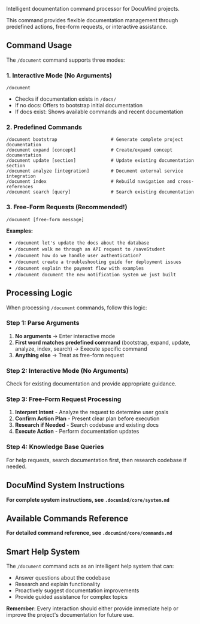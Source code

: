 Intelligent documentation command processor for DocuMind projects.

This command provides flexible documentation management through predefined actions, free-form requests, or interactive assistance.

## Command Usage

The `/document` command supports three modes:

### 1. Interactive Mode (No Arguments)
```
/document
```
- Checks if documentation exists in `/docs/`
- If no docs: Offers to bootstrap initial documentation
- If docs exist: Shows available commands and recent documentation

### 2. Predefined Commands
```
/document bootstrap                    # Generate complete project documentation
/document expand [concept]             # Create/expand concept documentation
/document update [section]             # Update existing documentation section
/document analyze [integration]        # Document external service integration
/document index                        # Rebuild navigation and cross-references
/document search [query]               # Search existing documentation
```

### 3. Free-Form Requests (Recommended!)
```
/document [free-form message]
```

**Examples:**
- `/document let's update the docs about the database`
- `/document walk me through an API request to /saveStudent`
- `/document how do we handle user authentication?`
- `/document create a troubleshooting guide for deployment issues`
- `/document explain the payment flow with examples`
- `/document document the new notification system we just built`

## Processing Logic

When processing `/document` commands, follow this logic:

### Step 1: Parse Arguments
1. **No arguments** → Enter interactive mode
2. **First word matches predefined command** (bootstrap, expand, update, analyze, index, search) → Execute specific command
3. **Anything else** → Treat as free-form request

### Step 2: Interactive Mode (No Arguments)
Check for existing documentation and provide appropriate guidance.

### Step 3: Free-Form Request Processing
1. **Interpret Intent** - Analyze the request to determine user goals
2. **Confirm Action Plan** - Present clear plan before execution
3. **Research if Needed** - Search codebase and existing docs
4. **Execute Action** - Perform documentation updates

### Step 4: Knowledge Base Queries
For help requests, search documentation first, then research codebase if needed.

## DocuMind System Instructions

**For complete system instructions, see `.documind/core/system.md`**

## Available Commands Reference

**For detailed command reference, see `.documind/core/commands.md`**

## Smart Help System

The `/document` command acts as an intelligent help system that can:
- Answer questions about the codebase
- Research and explain functionality
- Proactively suggest documentation improvements
- Provide guided assistance for complex topics

**Remember**: Every interaction should either provide immediate help or improve the project's documentation for future use.